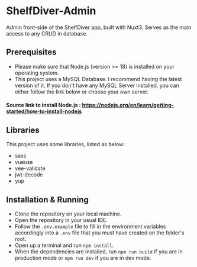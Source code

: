 # ShelfDiver-Admin

Admin front-side of the ShelfDiver app, built with Nuxt3. Serves as the main access to any CRUD in database.

## Prerequisites

- Please make sure that Node.js (version >= 18) is installed on your operating system.
- This project uses a MySQL Database. I recommend having the latest version of it. If you don't have any MySQL Server installed, you can either follow the link below or choose your own server.

#### Source link to install Node.js : https://nodejs.org/en/learn/getting-started/how-to-install-nodejs

## Libraries

This project uses some libraries, listed as below:
- sass
- vueuse
- vee-validate
- jwt-decode
- yup

## Installation & Running

- Clone the repository on your local machine.
- Open the repository in your usual IDE.
- Follow the `.env.example` file to fill in the environment variables accordingly into a `.env` file that you must have created on the folder's root.
- Open up a terminal and run `npm install`.
- When the dependencies are installed, run `npm run build` if you are in production mode or `npm run dev` if you are in dev mode.
